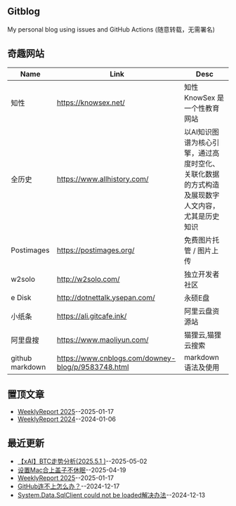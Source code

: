 ## Gitblog
My personal blog using issues and GitHub Actions (随意转载，无需署名)
## 奇趣网站
| Name | Link | Desc | 
 | ---- | ---- | ---- |
| 知性 | https://knowsex.net/ | 知性 KnowSex 是一个性教育网站 |
| 全历史 | https://www.allhistory.com/ | 以AI知识图谱为核心引擎，通过高度时空化、关联化数据的方式构造及展现数字人文内容，尤其是历史知识 |
| Postimages | https://postimages.org/ | 免费图片托管 / 图片上传 |
| w2solo | http://w2solo.com/ | 独立开发者社区 |
|  e Disk | http://dotnettalk.ysepan.com/ |  永硕E盘 |
|  小纸条  | https://ali.gitcafe.ink/ |  阿里云盘资源站 |
|  阿里盘搜 | https://www.maoliyun.com/ |  猫狸云,猫狸云搜索 |
|  github markdown | https://www.cnblogs.com/downey-blog/p/9583748.html |  markdown语法及使用 |
## 置顶文章
- [WeeklyReport 2025](https://github.com/goohugo/myblog/issues/42)--2025-01-17
- [WeeklyReport 2024](https://github.com/goohugo/myblog/issues/30)--2024-01-06
## 最近更新
- [【xAI】BTC走势分析(2025.5.1 )](https://github.com/goohugo/myblog/issues/50)--2025-05-02
- [设置Mac合上盖子不休眠](https://github.com/goohugo/myblog/issues/49)--2025-04-19
- [WeeklyReport 2025](https://github.com/goohugo/myblog/issues/42)--2025-01-17
- [GitHub连不上怎么办？](https://github.com/goohugo/myblog/issues/41)--2024-12-17
- [System.Data.SqlClient could not be loaded解决办法](https://github.com/goohugo/myblog/issues/40)--2024-12-13

